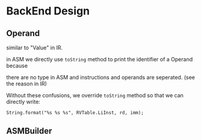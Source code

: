 # BackEnd Design



## Operand

similar to "Value" in IR.

in ASM we directly use `toString` method to print the identifier of a Operand because 

there are no type in ASM and instructions and operands are seperated. (see the reason in IR)

Without these confusions, we override `toString` method so that we can directly write:

```
String.format("%s %s %s", RVTable.LiInst, rd, imm);
```



## ASMBuilder



